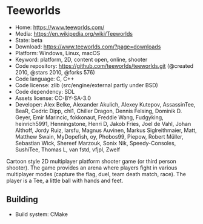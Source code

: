# Teeworlds

- Home: https://www.teeworlds.com/
- Media: https://en.wikipedia.org/wiki/Teeworlds
- State: beta
- Download: https://www.teeworlds.com/?page=downloads
- Platform: Windows, Linux, macOS
- Keyword: platform, 2D, content open, online, shooter
- Code repository: https://github.com/teeworlds/teeworlds.git (@created 2010, @stars 2010, @forks 576)
- Code language: C, C++
- Code license: zlib (src/engine/external partly under BSD)
- Code dependency: SDL
- Assets license: CC-BY-SA-3.0
- Developer: Alex Belke, Alexander Akulich, Alexey Kutepov, AssassinTee, BeaR, Cedric Dipp, chi1, Chiller Dragon, Dennis Felsing, Dominik D. Geyer, Emir Marincic, fokkonaut, Freddie Wang, Fudgyking, heinrich5991, Henningstone, Henri D, Jakob Fries, Joel de Vahl, Johan Althoff, Jordy Ruiz, larsfu, Magnus Auvinen, Markus Siglreithmaier, Matt, Matthew Swain, MyDopefish, oy, Phobos99, Piepow, Robert Müller, Sebastian Wick, Shereef Marzouk, Sonix Nik, Speedy-Consoles, SushiTee, Thomas L, van fstd, vfjpl, Zwelf

Cartoon style 2D multiplayer platform shooter game (or third person shooter).
The game provides an arena where players fight in various multiplayer modes (capture the flag, duel, team death match, race). The player is a Tee, a little ball with hands and feet.

## Building

- Build system: CMake
